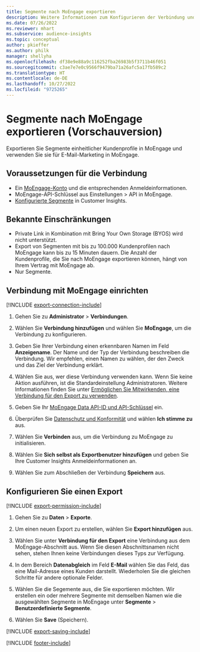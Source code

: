 ```yaml
---
title: Segmente nach MoEngage exportieren
description: Weitere Informationen zum Konfigurieren der Verbindung und zum Exportieren nach MoEngage.
ms.date: 07/26/2022
ms.reviewer: mhart
ms.subservice: audience-insights
ms.topic: conceptual
author: pkieffer
ms.author: philk
manager: shellyha
ms.openlocfilehash: df38e9e88a9c116252fba26983b5f3711b46f051
ms.sourcegitcommit: c3ae7e7e0c9566f9479ba71a26afc5a17fb589c2
ms.translationtype: HT
ms.contentlocale: de-DE
ms.lasthandoff: 10/27/2022
ms.locfileid: "9725265"
---
```

# <a name="export-segments-to-moengage-preview"></a>Segmente nach MoEngage exportieren (Vorschauversion)

Exportieren Sie Segmente einheitlicher Kundenprofile in MoEngage und verwenden Sie sie für E-Mail-Marketing in MoEngage.

## <a name="prerequisites-for-a-connection"></a>Voraussetzungen für die Verbindung

- Ein [MoEngage-Konto](https://www.moengage.com/) und die entsprechenden Anmeldeinformationen.
- MoEngage-API-Schlüssel aus Einstellungen > API in MoEngage.
- [Konfigurierte Segmente](segments.md) in Customer Insights.

## <a name="known-limitations"></a>Bekannte Einschränkungen

- Private Link in Kombination mit Bring Your Own Storage (BYOS) wird nicht unterstützt.
- Export von Segmenten mit bis zu 100.000 Kundenprofilen nach MoEngage kann bis zu 15 Minuten dauern. Die Anzahl der Kundenprofile, die Sie nach MoEngage exportieren können, hängt von Ihrem Vertrag mit MoEngage ab.
- Nur Segmente.

## <a name="set-up-connection-to-moengage"></a>Verbindung mit MoEngage einrichten

[!INCLUDE [export-connection-include](includes/export-connection-admn.md)]

1. Gehen Sie zu **Administrator** > **Verbindungen**.

1. Wählen Sie **Verbindung hinzufügen** und wählen Sie **MoEngage**, um die Verbindung zu konfigurieren.

1. Geben Sie Ihrer Verbindung einen erkennbaren Namen im Feld **Anzeigename**. Der Name und der Typ der Verbindung beschreiben die Verbindung. Wir empfehlen, einen Namen zu wählen, der den Zweck und das Ziel der Verbindung erklärt.

1. Wählen Sie aus, wer diese Verbindung verwenden kann. Wenn Sie keine Aktion ausführen, ist die Standardeinstellung Administratoren. Weitere Informationen finden Sie unter [Ermöglichen Sie Mitwirkenden, eine Verbindung für den Export zu verwenden](connections.md#allow-contributors-to-use-a-connection-for-exports).

1. Geben Sie Ihr [MoEngage Data API-ID und API-Schlüssel](https://developers.moengage.com/hc/articles/4404674776724-Overview#:~:text=Navigate%20to%20Settings%20%3E%20APIs%20%3E%20DATA,ID%20Password%20%2D%20DATA%20API%20KEY) ein.

1. Überprüfen Sie [Datenschutz und Konformität](connections.md#data-privacy-and-compliance) und wählen **Ich stimme zu** aus.

1. Wählen Sie **Verbinden** aus, um die Verbindung zu MoEngage zu initialisieren.

1. Wählen Sie **Sich selbst als Exportbenutzer hinzufügen** und geben Sie Ihre Customer Insights Anmeldeinformationen an.

1. Wählen Sie zum Abschließen der Verbindung **Speichern** aus.

## <a name="configure-an-export"></a>Konfigurieren Sie einen Export

[!INCLUDE [export-permission-include](includes/export-permission.md)]

1. Gehen Sie zu **Daten** > **Exporte**.

1. Um einen neuen Export zu erstellen, wählen Sie **Export hinzufügen** aus.

1. Wählen Sie unter **Verbindung für den Export** eine Verbindung aus dem MoEngage-Abschnitt aus. Wenn Sie diesen Abschnittsnamen nicht sehen, stehen Ihnen keine Verbindungen dieses Typs zur Verfügung.

1. In dem Bereich **Datenabgleich** im Feld **E-Mail** wählen Sie das Feld, das eine Mail-Adresse eines Kunden darstellt. Wiederholen Sie die gleichen Schritte für andere optionale Felder.

1. Wählen Sie die Segemente aus, die Sie exportieren möchten. Wir erstellen ein oder mehrere Segmente mit demselben Namen wie die ausgewählten Segmente in MoEngage unter **Segmente** > **Benutzerdefinierte Segmente**.

1. Wählen Sie **Save** (Speichern).

[!INCLUDE [export-saving-include](includes/export-saving.md)]

[!INCLUDE [footer-include](includes/footer-banner.md)]

